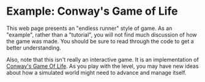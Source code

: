 # Example: Conway's Game of Life

This web page presents an "endless runner" style of game.  As an "example",
rather than a "tutorial", you will not find much discussion of how the game was
made.  You should be sure to read through the code to get a better
understanding.

Also, note that this isn't really an interactive game.  It is an implementation
of [Conway's Game Of Life](https://en.wikipedia.org/wiki/Conway's_Game_of_Life).
As you play with the level, you may have new ideas about how a simulated world
might need to advance and manage itself.
